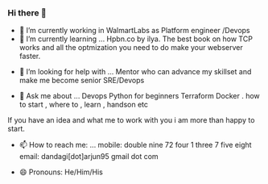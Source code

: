 ### Hi there 👋

- 🔭 I’m currently working in WalmartLabs as Platform engineer /Devops 
- 🌱 I’m currently learning ...
Hpbn.co by ilya. The best book on how TCP works and all the optmization you need to do make your webserver faster.
<!-- - 👯 I’m looking to collaborate on ... -->

- 🤔 I’m looking for help with ...
Mentor who can advance my skillset and make me become senior SRE/Devops 

- 💬 Ask me about ...
Devops
Python for beginners
Terraform
Docker . how to start , where to , learn , handson etc 

If you have an idea and what me to work with you i am more than happy to start.
- 📫 How to reach me: ...
mobile: double nine 72 four 1 three 7 five eight
email: dandagi[dot]arjun95<at> gmail dot com

- 😄 Pronouns: He/Him/His
<!-- - ⚡ Fun fact: ...
-->
